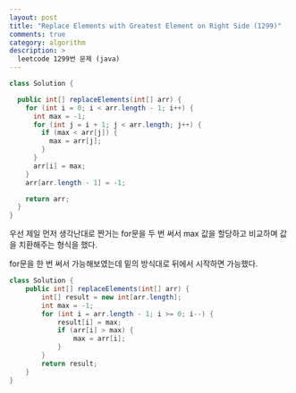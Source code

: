```yaml
---
layout: post
title: "Replace Elements with Greatest Element on Right Side (1299)"
comments: true
category: algorithm
description: >
  leetcode 1299번 문제 (java) 
---
```



~~~java
class Solution {

  public int[] replaceElements(int[] arr) {
    for (int i = 0; i < arr.length - 1; i++) {
      int max = -1;
      for (int j = i + 1; j < arr.length; j++) {
        if (max < arr[j]) {
          max = arr[j];
        }
      }
      arr[i] = max;
    }
    arr[arr.length - 1] = -1;

    return arr;
  }
}
~~~

우선 제일 먼저 생각난대로 짠거는 for문을 두 번 써서 max 값을 할당하고 비교하며 값을 치환해주는 형식을 했다.

for문을 한 번 써서 가능해보였는데 밑의 방식대로 뒤에서 시작하면 가능했다.

~~~java
class Solution {
    public int[] replaceElements(int[] arr) {
        int[] result = new int[arr.length];
        int max = -1;
        for (int i = arr.length - 1; i >= 0; i--) {
            result[i] = max;
            if (arr[i] > max) {
                max = arr[i];
            }
        }
        return result;
    }
}
~~~

